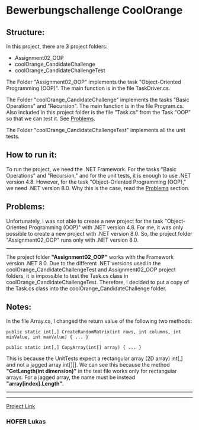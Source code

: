 # Bewerbungschallenge CoolOrange


<!--## Explanation of the solution: -->

## Structure:
In this project, there are 3 project folders:
+ Assignment02_OOP
+ coolOrange_CandidateChallenge
+ coolOrange_CandidateChallengeTest

The Folder "Assignment02_OOP" implements the task "Object-Oriented Programming (OOP)". The main function is in the file TaskDriver.cs.

The Folder "coolOrange_CandidateChallenge" implements the tasks "Basic Operations" and "Recursion". The main function is in the file Program.cs. Also included in this project folder is the file "Task.cs" from the Task "OOP" so that we can test it. See [Problems](#problems).

The Folder "coolOrange_CandidateChallengeTest" implements all the unit tests.



## How to run it:
To run the project, we need the .NET Framework. For the tasks "Basic Operations" and "Recursion," and for the unit tests, it is enough to use .NET version 4.8. However, for the task "Object-Oriented Programming (OOP)," we need .NET version 8.0. Why this is the case, read the [Problems](#problems) section.


## Problems:
Unfortunately, I was not able to create a new project for the task "Object-Oriented Programming (OOP)" with .NET version 4.8. For me, it was only possible to create a new project with .NET version 8.0. So, the project folder "Assignment02_OOP" runs only with .NET version 8.0.

***
The project folder **"Assignment02_OOP"** works with the Framework version .NET 8.0.
Due to the different .NET versions used in the coolOrange_CandidateChallengeTest and Assignment02_OOP project folders, it is impossible to test the Task.cs class in coolOrange_CandidateChallengeTest.
Therefore, I decided to put a copy of the Task.cs class into the coolOrange_CandidateChallenge folder.



## Notes:
In the file Array.cs, I changed the return value of the following two methods:

    public static int[,] CreateRandomMatrix(int rows, int columns, int minValue, int maxValue) { ... }

    public static int[,] CopyArray(int[] array) { ... }

This is because the UnitTests expect a rectangular array (2D array) int[,] and not a jagged array int[][]. We can see this because the method **"GetLength(int dimension)"** in the test file works only for rectangular arrays. For a jagged array, the name must be instead **"array[index].Length"**.

***
***
[Project Link](https://github.com/userRaptor/challenge_coolorange.git)

### HOFER Lukas





